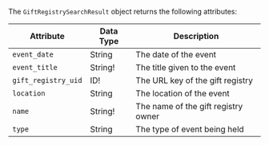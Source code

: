 The `GiftRegistrySearchResult` object returns the following attributes:

Attribute |  Data Type | Description
--- | --- | ---
`event_date` | String | The date of the event
`event_title` | String! | The title given to the event
`gift_registry_uid` | ID! | The URL key of the gift registry
`location` | String | The location of the event
`name` | String! | The name of the gift registry owner
`type` | String | The type of event being held
